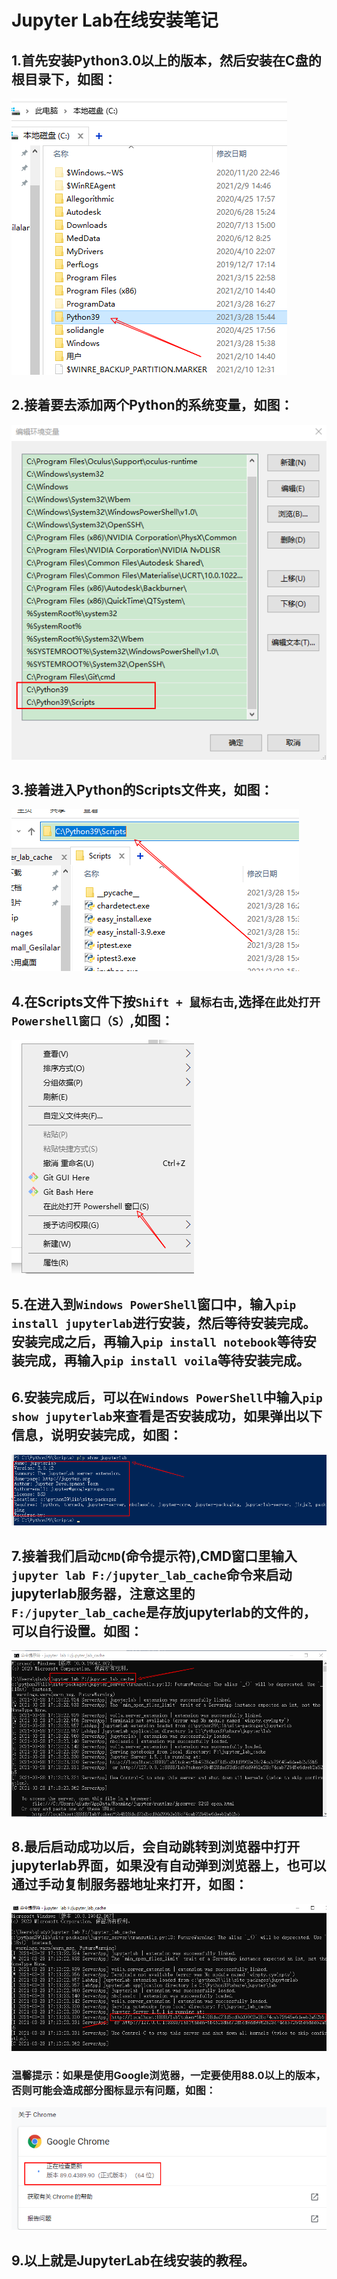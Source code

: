 # Jupyter Lab在线安装笔记

## 1.首先安装Python3.0以上的版本，然后安装在C盘的根目录下，如图：
![images01.png](images/images01.png)

## 2.接着要去添加两个Python的系统变量，如图：
![images02.png](images/images02.png)

## 3.接着进入Python的Scripts文件夹，如图：
![images03.png](images/images03.png)

## 4.在Scripts文件下按`Shift + 鼠标右击`,选择`在此处打开Powershell窗口（S）`,如图：
![images04.png](images/images04.png)

## 5.在进入到`Windows PowerShell`窗口中，输入`pip install jupyterlab`进行安装，然后等待安装完成。安装完成之后，再输入`pip install notebook`等待安装完成，再输入`pip install voila`等待安装完成。


## 6.安装完成后，可以在`Windows PowerShell`中输入`pip show jupyterlab`来查看是否安装成功，如果弹出以下信息，说明安装完成，如图：
![images05.png](images/images05.png)

## 7.接着我们启动`CMD`(命令提示符),CMD窗口里输入`jupyter lab F:/jupyter_lab_cache`命令来启动jupyterlab服务器，注意这里的`F:/jupyter_lab_cache`是存放jupyterlab的文件的，可以自行设置。如图：
![images06.png](images/images06.png)

## 8.最后启动成功以后，会自动跳转到浏览器中打开jupyterlab界面，如果没有自动弹到浏览器上，也可以通过手动复制服务器地址来打开，如图：
![images07.png](images/images07.png)
### 温馨提示：如果是使用Google浏览器，一定要使用88.0以上的版本，否则可能会造成部分图标显示有问题，如图：
![images08.png](images/images08.png)

## 9.以上就是JupyterLab在线安装的教程。


```python

```

